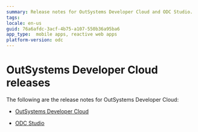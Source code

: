 ```yaml
---
summary: Release notes for OutSystems Developer Cloud and ODC Studio.
tags:
locale: en-us
guid: 76a6afdc-3acf-4b75-a107-550b36a95ba6
app_type:  mobile apps, reactive web apps
platform-version: odc
---
```


# OutSystems Developer Cloud releases

The following are the release notes for OutSystems Developer Cloud:


* [OutSystems Developer Cloud](ga/ga.md)

* [ODC Studio](odc-studio/odc-studio.md)

